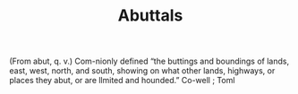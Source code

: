 ---
title: Abuttals
letter: A
permalink: "/definitions/abuttals.html"
body: "(From abut, q. v.) Com-nionly defined “the buttings and boundings of lands,
  east, west, north, and south, showing on what other lands, highways, or places they
  abut, or are llmited and hounded.” Co-well ; Toml"
published_at: '2018-07-07'
layout: post
---